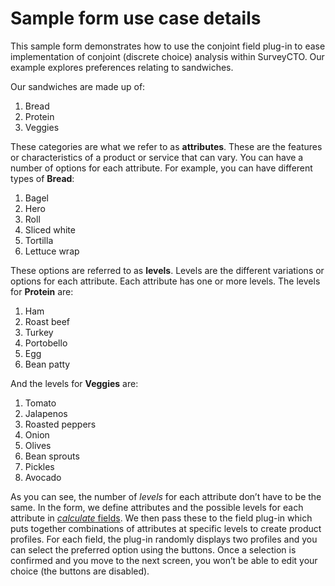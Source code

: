 # Sample form use case details

This sample form demonstrates how to use the conjoint field plug-in to ease implementation of conjoint (discrete choice) analysis within SurveyCTO. Our example explores preferences relating to sandwiches.

Our sandwiches are made up of:

1. Bread
2. Protein
3. Veggies

These categories are what we refer to as **attributes**. These are the features or characteristics of a product or service that can vary. You can have a number of options for each attribute. For example, you can have different types of **Bread**: 

1. Bagel
2. Hero
3. Roll
4. Sliced white
5. Tortilla
6. Lettuce wrap

These options are referred to as **levels**. Levels are the different variations or options for each attribute. Each attribute has one or more levels. The levels for **Protein** are:

1. Ham
2. Roast beef
3. Turkey
4. Portobello
5. Egg
6. Bean patty

And the levels for **Veggies** are:

1. Tomato
2. Jalapenos
3. Roasted peppers
4. Onion
5. Olives
6. Bean sprouts
7. Pickles
8. Avocado

As you can see, the number of *levels* for each attribute don’t have to be the same. In the form, we define attributes and the possible levels for each attribute in [*calculate* fields](https://docs.surveycto.com/02-designing-forms/01-core-concepts/03zb.field-types-calculate.html). We then pass these to the field plug-in which puts together combinations of attributes at specific levels to create product profiles. For each field, the plug-in randomly displays two profiles and you can select the preferred option using the buttons. Once a selection is confirmed and you move to the next screen, you won’t be able to edit your choice (the buttons are disabled). 
